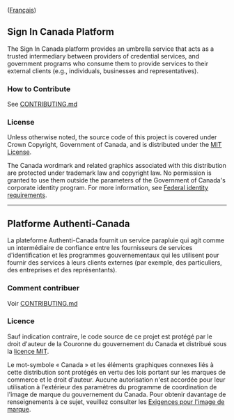 ([Français](#gabarit-pour-dépôts-de-code-source-ouvert-du-gouvernement-du-canada))

## Sign In Canada Platform

The Sign In Canada platform provides an umbrella service that acts as a trusted intermediary between providers of credential services, and government programs who consume them to provide services to their external clients (e.g., individuals, businesses and representatives).

### How to Contribute

See [CONTRIBUTING.md](CONTRIBUTING.md)

### License

Unless otherwise noted, the source code of this project is covered under Crown Copyright, Government of Canada, and is distributed under the [MIT License](LICENSE).

The Canada wordmark and related graphics associated with this distribution are protected under trademark law and copyright law. No permission is granted to use them outside the parameters of the Government of Canada's corporate identity program. For more information, see [Federal identity requirements](https://www.canada.ca/en/treasury-board-secretariat/topics/government-communications/federal-identity-requirements.html).

______________________

## Platforme Authenti-Canada

La plateforme Authenti-Canada fournit un service parapluie qui agit comme un intermédiaire de confiance entre les fournisseurs de services d'identification et les programmes gouvernementaux qui les utilisent pour fournir des services à leurs clients externes (par exemple, des particuliers, des entreprises et des représentants).

### Comment contribuer

Voir [CONTRIBUTING.md](CONTRIBUTING.md)

### Licence

Sauf indication contraire, le code source de ce projet est protégé par le droit d'auteur de la Couronne du gouvernement du Canada et distribué sous la [licence MIT](LICENSE).

Le mot-symbole « Canada » et les éléments graphiques connexes liés à cette distribution sont protégés en vertu des lois portant sur les marques de commerce et le droit d'auteur. Aucune autorisation n'est accordée pour leur utilisation à l'extérieur des paramètres du programme de coordination de l'image de marque du gouvernement du Canada. Pour obtenir davantage de renseignements à ce sujet, veuillez consulter les [Exigences pour l'image de marque](https://www.canada.ca/fr/secretariat-conseil-tresor/sujets/communications-gouvernementales/exigences-image-marque.html).
